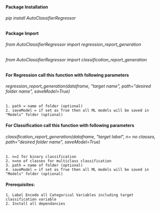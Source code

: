 #### Package Installation

###### pip install AutoClassifierRegressor

#### Package Import

###### from AutoClassifierRegressor import regression_report_generation

###### from AutoClassifierRegressor import classification_report_generation

#### For Regression call this function with following parameters

###### regression_report_generation(dataframe, "target name", path="desired folder name", saveModel=True)

    1. path = name of folder (optional)
    2. saveModel = if set as True then all ML models will be saved in "Models" folder (optional)

#### For Classification call this function with following parameters

###### classification_report_generation(dataframe, "target label", n= no classes, path="desired folder name", saveModel=True)

    1. n=2 for binary classification
    2. n=no of classes for multiclass classification
    3. path = name of folder (optional)
    4. saveModel = if set as True then all ML models will be saved in "Models" folder (optional)

#### Prerequisites:

    1. Label Encode all Categorical Variables including target classification variable
    2. Install all dependancies
